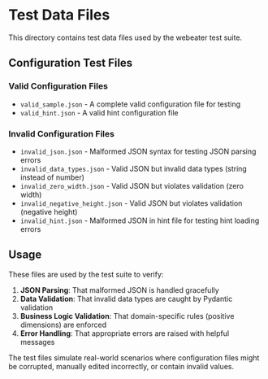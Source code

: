 # Test Data Files

This directory contains test data files used by the webeater test suite.

## Configuration Test Files

### Valid Configuration Files
- `valid_sample.json` - A complete valid configuration file for testing
- `valid_hint.json` - A valid hint configuration file

### Invalid Configuration Files
- `invalid_json.json` - Malformed JSON syntax for testing JSON parsing errors
- `invalid_data_types.json` - Valid JSON but invalid data types (string instead of number)
- `invalid_zero_width.json` - Valid JSON but violates validation (zero width)
- `invalid_negative_height.json` - Valid JSON but violates validation (negative height)
- `invalid_hint.json` - Malformed JSON in hint file for testing hint loading errors

## Usage

These files are used by the test suite to verify:

1. **JSON Parsing**: That malformed JSON is handled gracefully
2. **Data Validation**: That invalid data types are caught by Pydantic validation
3. **Business Logic Validation**: That domain-specific rules (positive dimensions) are enforced
4. **Error Handling**: That appropriate errors are raised with helpful messages

The test files simulate real-world scenarios where configuration files might be corrupted, manually edited incorrectly, or contain invalid values.